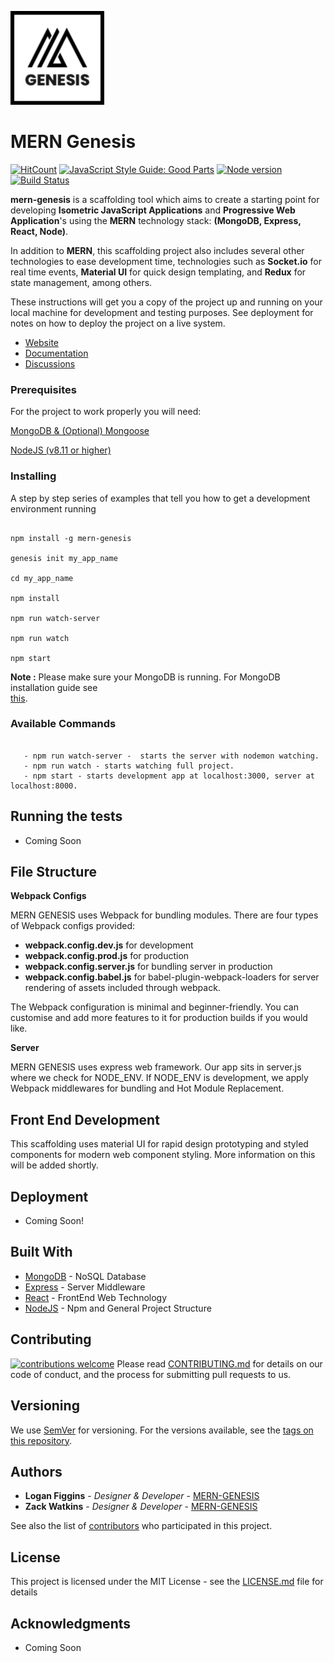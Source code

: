 ![mern-genesis](static/img/MernLogo1.jpg)


# MERN Genesis
[![HitCount](http://hits.dwyl.com/{L-Figgins13}/{Genesis}.svg)](http://hits.dwyl.com/{L-Figgins13}/{Genesis})
[![JavaScript Style Guide: Good Parts](https://img.shields.io/badge/code%20style-goodparts-brightgreen.svg?style=flat)](https://github.com/dwyl/goodparts "JavaScript The Good Parts")
[![Node version](https://img.shields.io/node/v/[NPM-MODULE-NAME].svg?style=flat)](http://nodejs.org/download/)
[![Build Status](https://travis-ci.org/{L-Figgins13}/{Genesis}.png?branch=master)](https://travis-ci.org/{L-Figgins13}/{Genesis})

**mern-genesis** is a scaffolding tool which aims to create a starting point for developing **Isometric JavaScript Applications** and **Progressive Web Application**'s using the **MERN** technology stack: **(MongoDB, Express, React, Node)**. 

In addition to **MERN**, this scaffolding project also includes several other technologies to ease development time, technologies such as **Socket.io** for real time events, **Material UI** for quick design templating, and **Redux** for state management, among others. 

These instructions will get you a copy of the project up and running on your local machine for development and testing purposes. See deployment for notes on how to deploy the project on a live system.

* [Website](www.mern-genesis.github.io)
* [Documentation](www.mern-genesis.github.io)
* [Discussions](www.mern-genesis.github.io)


### Prerequisites
For the project to work properly you will need:

[MongoDB & (Optional) Mongoose](https://www.mongodb.com/)

[NodeJS (v8.11 or higher)](https://nodejs.org/en/)


### Installing
A step by step series of examples that tell you how to get a development environment running

```

npm install -g mern-genesis

genesis init my_app_name

cd my_app_name

npm install

npm run watch-server

npm run watch

npm start

```

**Note :** Please make sure your MongoDB is running. For MongoDB installation guide see \
[this](https://docs.mongodb.org/v3.0/installation/).


### Available Commands

```

   - npm run watch-server -  starts the server with nodemon watching.
   - npm run watch - starts watching full project.
   - npm start - starts development app at localhost:3000, server at localhost:8000.

```


## Running the tests
- Coming Soon


## File Structure

**Webpack Configs**

MERN GENESIS uses Webpack for bundling modules. There are four types of Webpack configs provided:
 - **webpack.config.dev.js** for development
 - **webpack.config.prod.js** for production
 - **webpack.config.server.js** for bundling server in production
 - **webpack.config.babel.js** for babel-plugin-webpack-loaders for server rendering of assets included through webpack.

The Webpack configuration is minimal and beginner-friendly. You can customise and add more features to it for production builds if you would like.

**Server**

MERN GENESIS uses express web framework. Our app sits in server.js where we check for NODE_ENV.
If NODE_ENV is development, we apply Webpack middlewares for bundling and Hot Module Replacement.


## Front End Development
This scaffolding uses material UI for rapid design prototyping and styled components for modern web component styling. More information on this will be added shortly.


## Deployment
- Coming Soon!

## Built With
* [MongoDB]( https://www.mongodb.com/) - NoSQL Database
* [Express]( https://expressjs.com/) - Server Middleware
* [React](https://reactjs.org/) - FrontEnd Web Technology
* [NodeJS]( https://nodejs.org/en/) - Npm and General Project Structure


## Contributing 
[![contributions welcome](https://img.shields.io/badge/contributions-welcome-brightgreen.svg?style=flat)](https://github.com/dwyl/esta/issues)
Please read [CONTRIBUTING.md](https://gist.github.com/PurpleBooth/b24679402957c63ec426) for details on our code of conduct, and the process for submitting pull requests to us.


## Versioning
We use [SemVer](http://semver.org/) for versioning. For the versions available, see the [tags on this repository](https://github.com/your/project/tags). 


## Authors
* **Logan Figgins** - *Designer & Developer* - [MERN-GENESIS](https://github.com/L-Figgins13)
* **Zack Watkins** - *Designer & Developer* - [MERN-GENESIS](https://github.com/TheByteForge)

See also the list of [contributors](https://github.com/your/project/contributors) who participated in this project.


## License
This project is licensed under the MIT License - see the [LICENSE.md](LICENSE.md) file for details


## Acknowledgments
* Coming Soon